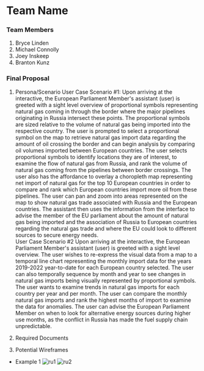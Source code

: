 # Team Name

### Team Members
1. Bryce Linden
2. Michael Connolly
3. Joey Inskeep 
4. Branton Kunz

### Final Proposal
1. Persona/Scenario
User Case Scenario #1:
Upon arriving at the interactive, the European Parliament Member's assistant (user) is greeted with a sight level overview of proportional symbols representing natural gas coming in through the border where the major pipelines originating in Russia intersect these points. The proportional symbols are sized relative to the volume of natural gas being imported into the respective country. The user is prompted to select a proportional symbol on the map to retrieve natural gas import data regarding the amount of oil crossing the border and can begin analysis by comparing oil volumes imported between European countries. The user selects proportional symbols to identify locations they are of interest, to examine the flow of natural gas from Russia, and rank the volume of natural gas coming from the pipelines between border crossings.  The user also has the affordance to overlay a choropleth map representing net import of natural gas for the top 10 European countries in order to compare and rank which European countries import more oil from these pipelines. The user can pan and zoom into areas represented on the map to show natural gas trade associated with Russia and the European countries. The assistant then uses the information from the interface to advise the member of the EU parliament about the amount of natural gas being imported and the association of Russia to European countries regarding the natural gas trade and where the EU could look to different sources to secure energy needs.  
User Case Scenario #2
Upon arriving at the interactive, the European Parliament Member's assistant (user) is greeted with a sight level overview. The user wishes to re-express the visual data from a map to a temporal line chart representing the monthly import data for the years 2019-2022 year-to-date for each European country selected. The user can also temporally sequence by month and year to see changes in natural gas imports being visually represented by proportional symbols. The user wants to examine trends in natural gas imports for each country per year and per month. The user can compare the monthly natural gas imports and rank the highest months of import to examine the data for anomalies. The user can advise the European Parliament Member on when to look for alternative energy sources during higher use months, as the conflict in Russia has made the fuel supply chain unpredictable.  

2. Required Documents

3. Potential Wireframes
* Example 1
![ru1](https://user-images.githubusercontent.com/94699135/159348176-d925611c-06cd-43a4-82ca-315490051883.png)
![ru2](https://user-images.githubusercontent.com/94699135/159348187-ef420123-e3d3-487d-94a4-40e60734940d.png)
